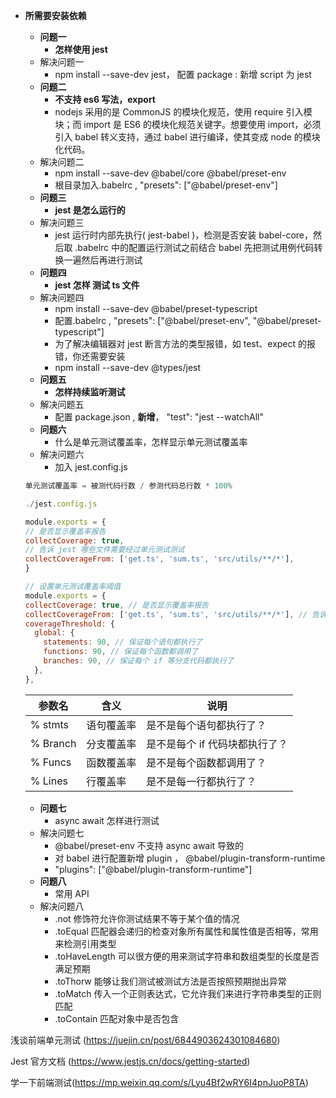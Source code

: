 - **所需要安装依赖**

  - **问题一**
    - **怎样使用 jest**
  - 解决问题一
    - npm install --save-dev jest， 配置 package : 新增 script 为 jest
  - **问题二**
    - **不支持 es6 写法，export**
    - nodejs 采用的是 CommonJS 的模块化规范，使用 require 引入模块；而 import 是 ES6 的模块化规范关键字。想要使用 import，必须引入 babel 转义支持，通过 babel 进行编译，使其变成 node 的模块化代码。
  - 解决问题二
    - npm install --save-dev @babel/core @babel/preset-env
    - 根目录加入.babelrc , "presets": ["@babel/preset-env"]
  - **问题三**
    - **jest 是怎么运行的**
  - 解决问题三
    - jest 运行时内部先执行( jest-babel )，检测是否安装 babel-core，然后取 .babelrc 中的配置运行测试之前结合 babel 先把测试用例代码转换一遍然后再进行测试
  - **问题四**
    - **jest 怎样 测试 ts 文件**
  - 解决问题四
    - npm install --save-dev @babel/preset-typescript
    - 配置.babelrc , "presets": ["@babel/preset-env", "@babel/preset-typescript"]
    - 为了解决编辑器对 jest 断言方法的类型报错，如 test、expect 的报错，你还需要安装
    - npm install --save-dev @types/jest
  - **问题五**
    - **怎样持续监听测试**
  - 解决问题五
    - 配置 package.json , **新增**， "test": "jest --watchAll"
  - **问题六**
    - 什么是单元测试覆盖率，怎样显示单元测试覆盖率
  - 解决问题六
    - 加入 jest.config.js

  ```js
  单元测试覆盖率 = 被测代码行数 / 参测代码总行数 * 100%

  ./jest.config.js

  module.exports = {
  // 是否显示覆盖率报告
  collectCoverage: true,
  // 告诉 jest 哪些文件需要经过单元测试测试
  collectCoverageFrom: ['get.ts', 'sum.ts', 'src/utils/**/*'],
  }
  ```

  ```js
  // 设置单元测试覆盖率阈值
  module.exports = {
  collectCoverage: true, // 是否显示覆盖率报告
  collectCoverageFrom: ['get.ts', 'sum.ts', 'src/utils/**/*'], // 告诉 jest 哪些文件需要经过单元测试测试
  coverageThreshold: {
    global: {
      statements: 90, // 保证每个语句都执行了
      functions: 90, // 保证每个函数都调用了
      branches: 90, // 保证每个 if 等分支代码都执行了
    },
  },
  ```

  | 参数名   | 含义       | 说明                           |
  | -------- | ---------- | ------------------------------ |
  | % stmts  | 语句覆盖率 | 是不是每个语句都执行了？       |
  | % Branch | 分支覆盖率 | 是不是每个 if 代码块都执行了？ |
  | % Funcs  | 函数覆盖率 | 是不是每个函数都调用了？       |
  | % Lines  | 行覆盖率   | 是不是每一行都执行了？         |

  - **问题七**
    - async await 怎样进行测试
  - 解决问题七
    - @babel/preset-env 不支持 async await 导致的
    - 对 babel 进行配置新增 plugin ， @babel/plugin-transform-runtime
    - "plugins": ["@babel/plugin-transform-runtime"]
  - **问题八**
    - 常用 API
  - 解决问题八
    - .not 修饰符允许你测试结果不等于某个值的情况
    - .toEqual 匹配器会递归的检查对象所有属性和属性值是否相等，常用来检测引用类型
    - .toHaveLength 可以很方便的用来测试字符串和数组类型的长度是否满足预期
    - .toThorw 能够让我们测试被测试方法是否按照预期抛出异常
    - .toMatch 传入一个正则表达式，它允许我们来进行字符串类型的正则匹配
    - .toContain 匹配对象中是否包含

浅谈前端单元测试 (https://juejin.cn/post/6844903624301084680)

Jest 官方文档 (https://www.jestjs.cn/docs/getting-started)

学一下前端测试(https://mp.weixin.qq.com/s/Lyu4Bf2wRY6I4pnJuoP8TA)
